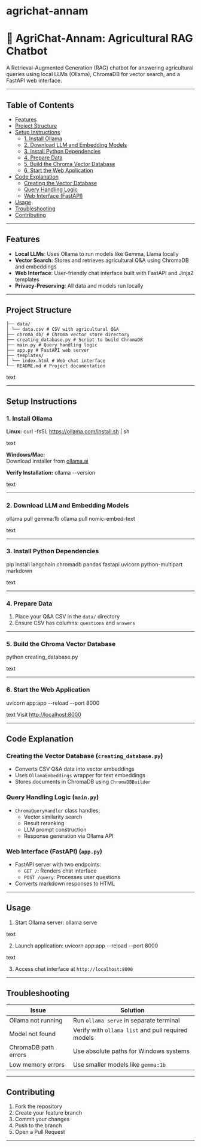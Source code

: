 # agrichat-annam
# 🌱 AgriChat-Annam: Agricultural RAG Chatbot

A Retrieval-Augmented Generation (RAG) chatbot for answering agricultural queries using local LLMs (Ollama), ChromaDB for vector search, and a FastAPI web interface.

---

## Table of Contents
- [Features](#features)
- [Project Structure](#project-structure)
- [Setup Instructions](#setup-instructions)
  - [1. Install Ollama](#1-install-ollama)
  - [2. Download LLM and Embedding Models](#2-download-llm-and-embedding-models)
  - [3. Install Python Dependencies](#3-install-python-dependencies)
  - [4. Prepare Data](#4-prepare-data)
  - [5. Build the Chroma Vector Database](#5-build-the-chroma-vector-database)
  - [6. Start the Web Application](#6-start-the-web-application)
- [Code Explanation](#code-explanation)
  - [Creating the Vector Database](#creating-the-vector-database)
  - [Query Handling Logic](#query-handling-logic)
  - [Web Interface (FastAPI)](#web-interface-fastapi)
- [Usage](#usage)
- [Troubleshooting](#troubleshooting)
- [Contributing](#contributing)

---

## Features
- **Local LLMs**: Uses Ollama to run models like Gemma, Llama locally
- **Vector Search**: Stores and retrieves agricultural Q&A using ChromaDB and embeddings
- **Web Interface**: User-friendly chat interface built with FastAPI and Jinja2 templates
- **Privacy-Preserving**: All data and models run locally

---

## Project Structure
```agri-chatbot/
├── data/
│ └── data.csv # CSV with agricultural Q&A
├── chroma_db/ # Chroma vector store directory
├── creating_database.py # Script to build ChromaDB
├── main.py # Query handling logic
├── app.py # FastAPI web server
├── templates/
│ └── index.html # Web chat interface
└── README.md # Project documentation
```
text

---

## Setup Instructions

### 1. Install Ollama
**Linux:**
curl -fsSL https://ollama.com/install.sh | sh

text

**Windows/Mac:**  
Download installer from [ollama.ai](https://ollama.ai)

**Verify Installation:**
ollama --version

text

---

### 2. Download LLM and Embedding Models
ollama pull gemma:1b
ollama pull nomic-embed-text

text

---

### 3. Install Python Dependencies
pip install langchain chromadb pandas fastapi uvicorn python-multipart markdown

text

---

### 4. Prepare Data
1. Place your Q&A CSV in the `data/` directory
2. Ensure CSV has columns: `questions` and `answers`

---

### 5. Build the Chroma Vector Database
python creating_database.py

text

---

### 6. Start the Web Application
uvicorn app:app --reload --port 8000

text
Visit [http://localhost:8000](http://localhost:8000)

---

## Code Explanation

### Creating the Vector Database (`creating_database.py`)
- Converts CSV Q&A data into vector embeddings
- Uses `OllamaEmbeddings` wrapper for text embeddings
- Stores documents in ChromaDB using `ChromaDBBuilder`

### Query Handling Logic (`main.py`)
- `ChromaQueryHandler` class handles:
  - Vector similarity search
  - Result reranking
  - LLM prompt construction
  - Response generation via Ollama API

### Web Interface (FastAPI) (`app.py`)
- FastAPI server with two endpoints:
  - `GET /`: Renders chat interface
  - `POST /query`: Processes user questions
- Converts markdown responses to HTML

---

## Usage
1. Start Ollama server:
ollama serve

text

2. Launch application:
uvicorn app:app --reload --port 8000

text

3. Access chat interface at `http://localhost:8000`

---

## Troubleshooting
| Issue | Solution |
|-------|----------|
| Ollama not running | Run `ollama serve` in separate terminal |
| Model not found | Verify with `ollama list` and pull required models |
| ChromaDB path errors | Use absolute paths for Windows systems |
| Low memory errors | Use smaller models like `gemma:1b` |

---

## Contributing
1. Fork the repository
2. Create your feature branch
3. Commit your changes
4. Push to the branch
5. Open a Pull Request

---

